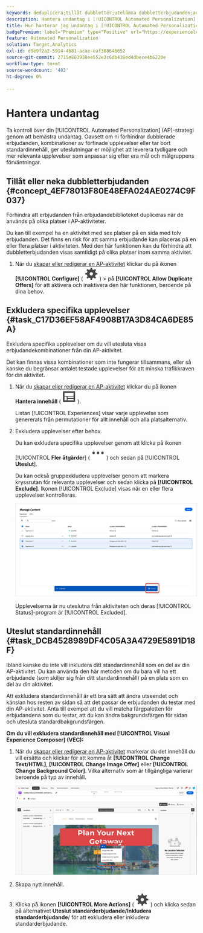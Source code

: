 ```yaml
---
keywords: deduplicera;tillåt dubbletter;utelämna dubbletterbjudanden;automatiserad personalisering;tillåt inte dubbletterbjudanden;exkludera;standardinnehåll;
description: Hantera undantag i [!UICONTROL Automated Personalization] (AP)-aktiviteter.
title: Hur hanterar jag undantag i [!UICONTROL Automated Personalization] aktiviteter?
badgePremium: label="Premium" type="Positive" url="https://experienceleague.adobe.com/docs/target/using/introduction/intro.html?lang=sv-SE#premium newtab=true" tooltip="Se vad som ingår i Target Premium."
feature: Automated Personalization
solution: Target,Analytics
exl-id: d9e9f2a2-5914-4b81-acae-eaf388646652
source-git-commit: 2715e803938ee552e2c6db438ed4dbece4b6220e
workflow-type: tm+mt
source-wordcount: '483'
ht-degree: 0%

---
```


# Hantera undantag

Ta kontroll över din [!UICONTROL Automated Personalization] (AP)-strategi genom att bemästra undantag. Oavsett om ni förhindrar dubblerade erbjudanden, kombinationer av förfinade upplevelser eller tar bort standardinnehåll, ger uteslutningar er möjlighet att leverera tydligare och mer relevanta upplevelser som anpassar sig efter era mål och målgruppens förväntningar.

## Tillåt eller neka dubbletterbjudanden {#concept_4EF78013F80E48EFA024AE0274C9F037}

Förhindra att erbjudanden från erbjudandebiblioteket dupliceras när de används på olika platser i AP-aktiviteter.

Du kan till exempel ha en aktivitet med sex platser på en sida med tolv erbjudanden. Det finns en risk för att samma erbjudande kan placeras på en eller flera platser i aktiviteten. Med den här funktionen kan du förhindra att dubbletterbjudanden visas samtidigt på olika platser inom samma aktivitet.

1. När du [skapar eller redigerar en AP-aktivitet](/help/main/c-activities/t-automated-personalization/create-ap-activity.md) klickar du på ikonen **[!UICONTROL Configure]** ( ![ikonen Konfigurera](/help/main/assets/icons/Setting.svg) ) > på **[!UICONTROL Allow Duplicate Offers]** för att aktivera och inaktivera den här funktionen, beroende på dina behov.

## Exkludera specifika upplevelser {#task_C17D36EF58AF4908B17A3D84CA6DE85A}

Exkludera specifika upplevelser om du vill utesluta vissa erbjudandekombinationer från din AP-aktivitet.

Det kan finnas vissa kombinationer som inte fungerar tillsammans, eller så kanske du begränsar antalet testade upplevelser för att minska trafikkraven för din aktivitet.

1. När du [skapar eller redigerar en AP-aktivitet](/help/main/c-activities/t-automated-personalization/create-ap-activity.md) klickar du på ikonen **Hantera innehåll** ( ![ikonen Hantera innehåll](/help/main/assets/icons/Experience.svg) ).

   Listan [!UICONTROL Experiences] visar varje upplevelse som genererats från permutationer för allt innehåll och alla platsalternativ.

1. Exkludera upplevelser efter behov.

   Du kan exkludera specifika upplevelser genom att klicka på ikonen [!UICONTROL **Fler åtgärder**] ( ![ikonen Fler åtgärder](/help/main/assets/icons/MoreSmall.svg) ) och sedan på [!UICONTROL **Uteslut**].

   Du kan också gruppexkludera upplevelser genom att markera kryssrutan för relevanta upplevelser och sedan klicka på **[!UICONTROL Exclude]**. Ikonen [!UICONTROL Exclude] visas när en eller flera upplevelser kontrolleras.

   ![Gruppexkludera upplevelser](/help/main/c-activities/t-automated-personalization/assets/exclude1.png)

   Upplevelserna är nu uteslutna från aktiviteten och deras [!UICONTROL Status]-program är [!UICONTROL Excluded].

## Uteslut standardinnehåll {#task_DCB4528989DF4C05A3A4729E5891D18F}

Ibland kanske du inte vill inkludera ditt standardinnehåll som en del av din AP-aktivitet. Du kan använda den här metoden om du bara vill ha ett erbjudande (som skiljer sig från ditt standardinnehåll) på en plats som en del av din aktivitet.

Att exkludera standardinnehåll är ett bra sätt att ändra utseendet och känslan hos resten av sidan så att det passar de erbjudanden du testar med din AP-aktivitet. Anta till exempel att du vill matcha färgpaletten för erbjudandena som du testar, att du kan ändra bakgrundsfärgen för sidan och utesluta standardbakgrundsfärgen.

**Om du vill exkludera standardinnehåll med [!UICONTROL Visual Experience Composer] (VEC):**

1. När du [skapar eller redigerar en AP-aktivitet](/help/main/c-activities/t-automated-personalization/create-ap-activity.md) markerar du det innehåll du vill ersätta och klickar för att komma åt **[!UICONTROL Change Text/HTML]**, **[!UICONTROL Change Image Offer]** eller **[!UICONTROL Change Background Color]**. Vilka alternativ som är tillgängliga varierar beroende på typ av innehåll.

   ![Ändra alternativ](/help/main/c-activities/t-automated-personalization/assets/options.png)
1. Skapa nytt innehåll.

1. Klicka på ikonen **[!UICONTROL More Actions]** ( ![Fler åtgärder](/help/main/assets/icons/Setting.svg) ) och klicka sedan på alternativet **Uteslut standarderbjudande/Inkludera standarderbjudande**/ för att exkludera eller inkludera standarderbjudande.

   <!-- Depending on the content or offer type, the [!UICONTROL Include] checkbox is in a slightly different place. 

   For Text/HTML content: 

   ![Include checkbox in Edit Text/HTML dialog box](/help/main/c-activities/t-automated-personalization/assets/exclude_content_vec_1a.png)

   For Image/Video content: 

   ![Include checkbox in Select Content dialog box](/help/main/c-activities/t-automated-personalization/assets/exclude_content_vec_2a.png)

   For background color: 

   ![Include checkbox in Edit Background Color dialog box](/help/main/c-activities/t-automated-personalization/assets/exclude_content_vec_3a.png)-->

<!-- 1. Click **[!UICONTROL Save]**.

   You can see the experiences created from the offers you specified under [!UICONTROL Manage Content]. You notice that no experiences are created in [!UICONTROL Manage Content] using the default offer you excluded. 

   ![exclude_content_vec_4 image](assets/exclude_content_vec_4.png)

**To exclude default content using the [!UICONTROL Form-Based Experience Composer]:** 

1. While creating or editing an AP activity, click **[!UICONTROL Change Text/HTML]** or **[!UICONTROL Change Image Offer]** under **[!UICONTROL Content]**. 
1. In the dialog box, create your new content and uncheck **[!UICONTROL Include]** to the right of the default content (or uncheck the Default Image/Video in the [!UICONTROL Select Content] screen). 

   Depending on the content or offer type, the [!UICONTROL Include] checkbox is in a slightly different place. 

   For Text/HTML content: 

   ![exclude_content_form_1 image](assets/exclude_content_form_1.png)

   For Image/Video content: 

   ![exclude_content_form_2 image](assets/exclude_content_form_2.png)

1. Click **[!UICONTROL Save]**. 

   You can see the experiences created from the offers you specified under [!UICONTROL Manage Content]. You notice that no experiences are created in [!UICONTROL Manage Content] using the default offer you excluded. 

   ![exclude_content_form_3 image](assets/exclude_content_form_3.png)-->
